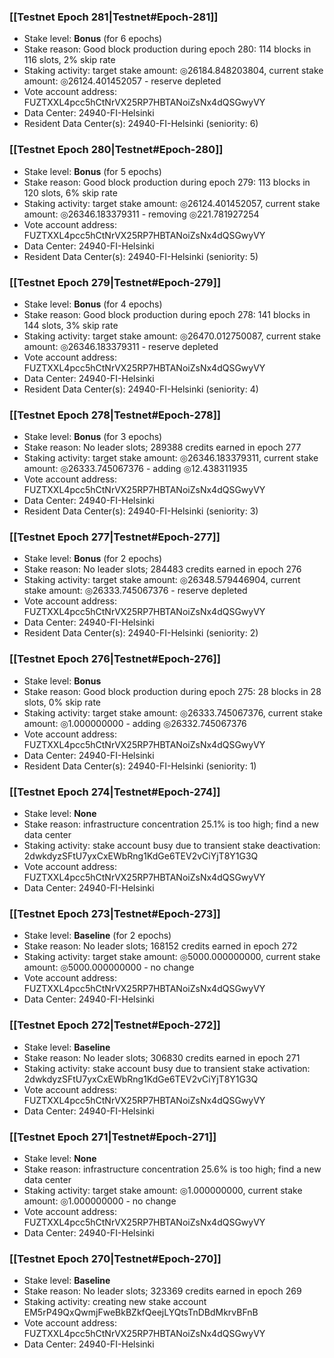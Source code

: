 ### [[Testnet Epoch 281|Testnet#Epoch-281]]
* Stake level: **Bonus** (for 6 epochs)
* Stake reason: Good block production during epoch 280: 114 blocks in 116 slots, 2% skip rate
* Staking activity: target stake amount: ◎26184.848203804, current stake amount: ◎26124.401452057 - reserve depleted
* Vote account address: FUZTXXL4pcc5hCtNrVX25RP7HBTANoiZsNx4dQSGwyVY
* Data Center: 24940-FI-Helsinki
* Resident Data Center(s): 24940-FI-Helsinki (seniority: 6)
### [[Testnet Epoch 280|Testnet#Epoch-280]]
* Stake level: **Bonus** (for 5 epochs)
* Stake reason: Good block production during epoch 279: 113 blocks in 120 slots, 6% skip rate
* Staking activity: target stake amount: ◎26124.401452057, current stake amount: ◎26346.183379311 - removing ◎221.781927254
* Vote account address: FUZTXXL4pcc5hCtNrVX25RP7HBTANoiZsNx4dQSGwyVY
* Data Center: 24940-FI-Helsinki
* Resident Data Center(s): 24940-FI-Helsinki (seniority: 5)
### [[Testnet Epoch 279|Testnet#Epoch-279]]
* Stake level: **Bonus** (for 4 epochs)
* Stake reason: Good block production during epoch 278: 141 blocks in 144 slots, 3% skip rate
* Staking activity: target stake amount: ◎26470.012750087, current stake amount: ◎26346.183379311 - reserve depleted
* Vote account address: FUZTXXL4pcc5hCtNrVX25RP7HBTANoiZsNx4dQSGwyVY
* Data Center: 24940-FI-Helsinki
* Resident Data Center(s): 24940-FI-Helsinki (seniority: 4)
### [[Testnet Epoch 278|Testnet#Epoch-278]]
* Stake level: **Bonus** (for 3 epochs)
* Stake reason: No leader slots; 289388 credits earned in epoch 277
* Staking activity: target stake amount: ◎26346.183379311, current stake amount: ◎26333.745067376 - adding ◎12.438311935
* Vote account address: FUZTXXL4pcc5hCtNrVX25RP7HBTANoiZsNx4dQSGwyVY
* Data Center: 24940-FI-Helsinki
* Resident Data Center(s): 24940-FI-Helsinki (seniority: 3)
### [[Testnet Epoch 277|Testnet#Epoch-277]]
* Stake level: **Bonus** (for 2 epochs)
* Stake reason: No leader slots; 284483 credits earned in epoch 276
* Staking activity: target stake amount: ◎26348.579446904, current stake amount: ◎26333.745067376 - reserve depleted
* Vote account address: FUZTXXL4pcc5hCtNrVX25RP7HBTANoiZsNx4dQSGwyVY
* Data Center: 24940-FI-Helsinki
* Resident Data Center(s): 24940-FI-Helsinki (seniority: 2)
### [[Testnet Epoch 276|Testnet#Epoch-276]]
* Stake level: **Bonus**
* Stake reason: Good block production during epoch 275: 28 blocks in 28 slots, 0% skip rate
* Staking activity: target stake amount: ◎26333.745067376, current stake amount: ◎1.000000000 - adding ◎26332.745067376
* Vote account address: FUZTXXL4pcc5hCtNrVX25RP7HBTANoiZsNx4dQSGwyVY
* Data Center: 24940-FI-Helsinki
* Resident Data Center(s): 24940-FI-Helsinki (seniority: 1)
### [[Testnet Epoch 274|Testnet#Epoch-274]]
* Stake level: **None**
* Stake reason: infrastructure concentration 25.1% is too high; find a new data center
* Staking activity: stake account busy due to transient stake deactivation: 2dwkdyzSFtU7yxCxEWbRng1KdGe6TEV2vCiYjT8Y1G3Q
* Vote account address: FUZTXXL4pcc5hCtNrVX25RP7HBTANoiZsNx4dQSGwyVY
* Data Center: 24940-FI-Helsinki
### [[Testnet Epoch 273|Testnet#Epoch-273]]
* Stake level: **Baseline** (for 2 epochs)
* Stake reason: No leader slots; 168152 credits earned in epoch 272
* Staking activity: target stake amount: ◎5000.000000000, current stake amount: ◎5000.000000000 - no change
* Vote account address: FUZTXXL4pcc5hCtNrVX25RP7HBTANoiZsNx4dQSGwyVY
* Data Center: 24940-FI-Helsinki
### [[Testnet Epoch 272|Testnet#Epoch-272]]
* Stake level: **Baseline**
* Stake reason: No leader slots; 306830 credits earned in epoch 271
* Staking activity: stake account busy due to transient stake activation: 2dwkdyzSFtU7yxCxEWbRng1KdGe6TEV2vCiYjT8Y1G3Q
* Vote account address: FUZTXXL4pcc5hCtNrVX25RP7HBTANoiZsNx4dQSGwyVY
* Data Center: 24940-FI-Helsinki
### [[Testnet Epoch 271|Testnet#Epoch-271]]
* Stake level: **None**
* Stake reason: infrastructure concentration 25.6% is too high; find a new data center
* Staking activity: target stake amount: ◎1.000000000, current stake amount: ◎1.000000000 - no change
* Vote account address: FUZTXXL4pcc5hCtNrVX25RP7HBTANoiZsNx4dQSGwyVY
* Data Center: 24940-FI-Helsinki
### [[Testnet Epoch 270|Testnet#Epoch-270]]
* Stake level: **Baseline**
* Stake reason: No leader slots; 323369 credits earned in epoch 269
* Staking activity: creating new stake account EM5rP49QxQwmjFweBkBZkfQeejLYQtsTnDBdMkrvBFnB
* Vote account address: FUZTXXL4pcc5hCtNrVX25RP7HBTANoiZsNx4dQSGwyVY
* Data Center: 24940-FI-Helsinki